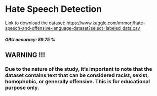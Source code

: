 # Hate Speech Detection
Link to download the dataset: https://www.kaggle.com/mrmorj/hate-speech-and-offensive-language-dataset?select=labeled_data.csv

##### GRU accuracy: 89.75 %

## WARNING !!!

### Due to the nature of the study, it’s important to note that the dataset contains text that can be considered racist, sexist, homophobic, or generally offensive. This is for educational purpose only.
